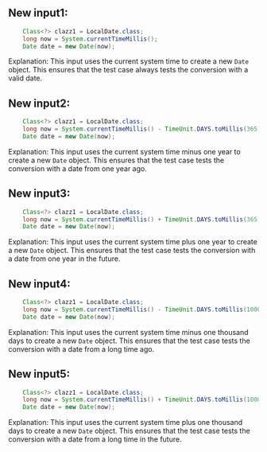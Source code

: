 ## New input1:
```java
    Class<?> clazz1 = LocalDate.class;
    long now = System.currentTimeMillis();
    Date date = new Date(now);
```
Explanation: This input uses the current system time to create a new `Date` object. This ensures that the test case always tests the conversion with a valid date.

## New input2:
```java
    Class<?> clazz1 = LocalDate.class;
    long now = System.currentTimeMillis() - TimeUnit.DAYS.toMillis(365);
    Date date = new Date(now);
```
Explanation: This input uses the current system time minus one year to create a new `Date` object. This ensures that the test case tests the conversion with a date from one year ago.

## New input3:
```java
    Class<?> clazz1 = LocalDate.class;
    long now = System.currentTimeMillis() + TimeUnit.DAYS.toMillis(365);
    Date date = new Date(now);
```
Explanation: This input uses the current system time plus one year to create a new `Date` object. This ensures that the test case tests the conversion with a date from one year in the future.

## New input4:
```java
    Class<?> clazz1 = LocalDate.class;
    long now = System.currentTimeMillis() - TimeUnit.DAYS.toMillis(1000);
    Date date = new Date(now);
```
Explanation: This input uses the current system time minus one thousand days to create a new `Date` object. This ensures that the test case tests the conversion with a date from a long time ago.

## New input5:
```java
    Class<?> clazz1 = LocalDate.class;
    long now = System.currentTimeMillis() + TimeUnit.DAYS.toMillis(1000);
    Date date = new Date(now);
```
Explanation: This input uses the current system time plus one thousand days to create a new `Date` object. This ensures that the test case tests the conversion with a date from a long time in the future.
